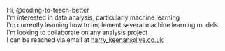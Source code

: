 Hi, @coding-to-teach-better\
I'm interested in data analysis, particularly machine learning\
I'm currently learning how to implement several machine learning models\
I'm looking to collaborate on any analysis project\
I can be reached via email at harry_keenan@live.co.uk
